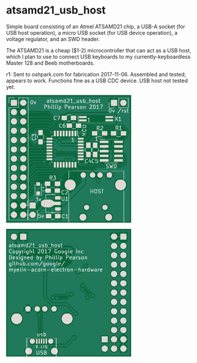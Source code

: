 atsamd21_usb_host
==================

Simple board consisting of an Atmel ATSAMD21 chip, a USB-A socket (for USB host
operation), a micro USB socket (for USB device operation), a voltage regulator,
and an SWD header.

The ATSAMD21 is a cheap ($1-2) microcontroller that can act as a USB host, which
I plan to use to connect USB keyboards to my currently-keyboardless Master 128
and Beeb motherboards.

r1: Sent to oshpark.com for fabrication 2017-11-06.  Assembled and
tested; appears to work.  Functions fine as a USB CDC device.  USB
host not tested yet.

![PCB front](pcb/pcb-front.png)

![PCB back](pcb/pcb-back.png)
